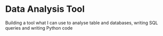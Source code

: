 # Data Analysis Tool
Building a tool what I can use to analyse table and databases, writing SQL queries and writing Python code 

